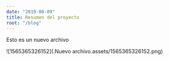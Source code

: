 ```yaml
---
date: "2019-08-09"
title: Resumen del proyecto
root: "/blog"
---
```




Esto es un nuevo archivo

![1565365326152](.Nuevo archivo.assets/1565365326152.png)